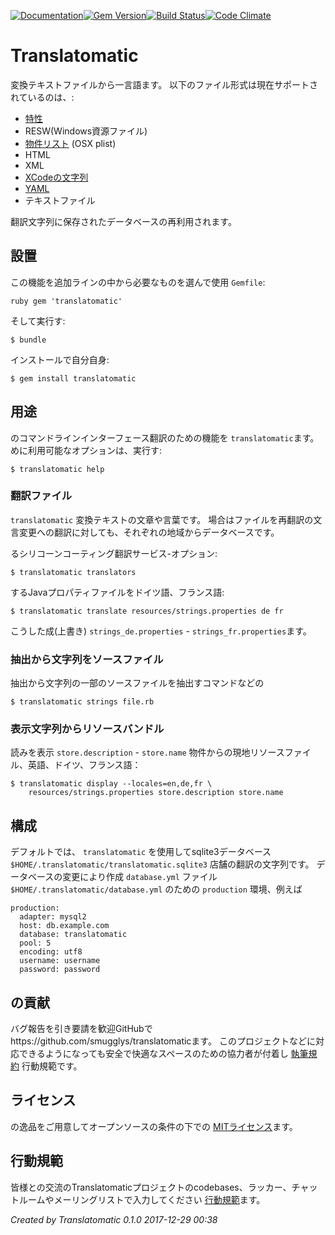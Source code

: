 [![Documentation](http://img.shields.io/badge/yard-docs-blue.svg)](http://www.rubydoc.info/gems/translatomatic)[![Gem Version](https://badge.fury.io/rb/translatomatic.svg)](https://badge.fury.io/rb/translatomatic)[![Build Status](https://travis-ci.org/smugglys/translatomatic.svg?branch=master)](https://travis-ci.org/smugglys/translatomatic)[![Code Climate](https://codeclimate.com/github/smugglys/translatomatic.svg)](https://codeclimate.com/github/smugglys/translatomatic)

# Translatomatic

変換テキストファイルから一言語ます。 以下のファイル形式は現在サポートされているのは、:

- [特性](https://en.wikipedia.org/wiki/.properties)
- RESW(Windows資源ファイル)
- [物件リスト](https://en.wikipedia.org/wiki/Property_list) (OSX plist)
- HTML
- XML
- [XCodeの文字列](https://developer.apple.com/library/content/documentation/Cocoa/Conceptual/LoadingResources/Strings/Strings.html)
- [YAML](http://yaml.org/)
- テキストファイル

翻訳文字列に保存されたデータベースの再利用されます。

## 設置

この機能を追加ラインの中から必要なものを選んで使用 `Gemfile`:

`ruby
gem 'translatomatic'
`

そして実行す:

    $ bundle

インストールで自分自身:

    $ gem install translatomatic

## 用途

のコマンドラインインターフェース翻訳のための機能を `translatomatic`ます。 めに利用可能なオプションは、実行す:

    $ translatomatic help

### 翻訳ファイル

`translatomatic` 変換テキストの文章や言葉です。 場合はファイルを再翻訳の文言変更への翻訳に対しても、それぞれの地域からデータベースです。

るシリコーンコーティング翻訳サービス-オプション:

    $ translatomatic translators

するJavaプロパティファイルをドイツ語、フランス語:

    $ translatomatic translate resources/strings.properties de fr

こうした成(上書き) `strings_de.properties` - `strings_fr.properties`ます。

### 抽出から文字列をソースファイル

抽出から文字列の一部のソースファイルを抽出すコマンドなどの

    $ translatomatic strings file.rb

### 表示文字列からリソースバンドル

読みを表示 `store.description` - `store.name` 物件からの現地リソースファイル、英語、ドイツ、フランス語：

    $ translatomatic display --locales=en,de,fr \
        resources/strings.properties store.description store.name

## 構成

デフォルトでは、 `translatomatic` を使用してsqlite3データベース `$HOME/.translatomatic/translatomatic.sqlite3` 店舗の翻訳の文字列です。 データベースの変更により作成 `database.yml` ファイル `$HOME/.translatomatic/database.yml` のための `production` 環境、例えば

    production:
      adapter: mysql2
      host: db.example.com
      database: translatomatic
      pool: 5
      encoding: utf8
      username: username
      password: password

## の貢献

バグ報告を引き要請を歓迎GitHubでhttps://github.com/smugglys/translatomaticます。 このプロジェクトなどに対応できるようになっても安全で快適なスペースのための協力者が付着し [執筆規約](http://contributor-covenant.org) 行動規範です。

## ライセンス

の逸品をご用意してオープンソースの条件の下での [MITライセンス](https://opensource.org/licenses/MIT)ます。

## 行動規範

皆様との交流のTranslatomaticプロジェクトのcodebases、ラッカー、チャットルームやメーリングリストで入力してください [行動規範](https://github.com/smugglys/translatomatic/blob/master/CODE_OF_CONDUCT.md)ます。

_Created by Translatomatic 0.1.0 2017-12-29 00:38_

